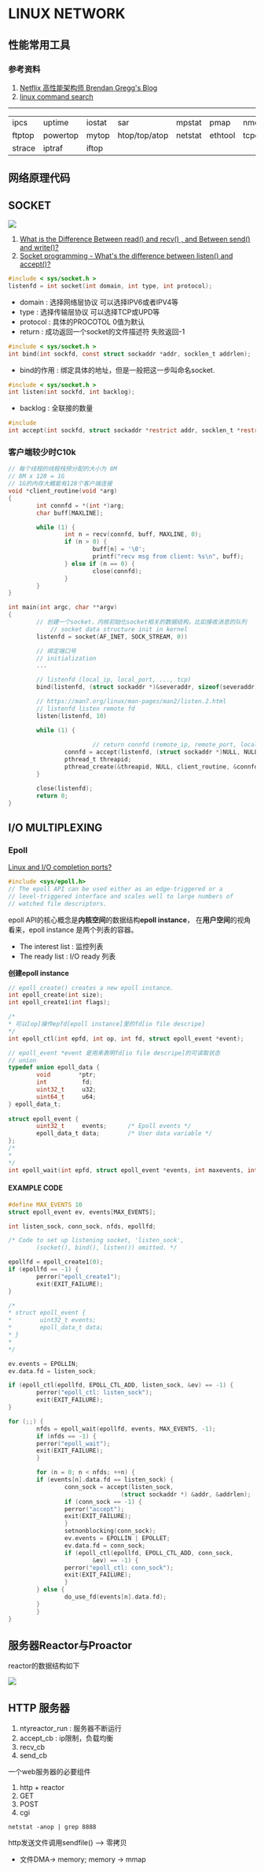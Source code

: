 # LINUX NETWORK

## 性能常用工具

### 参考资料

1. [Netflix 高性能架构师 Brendan Gregg's Blog](https://www.brendangregg.com/)
2. [linux command search](https://wangchujiang.com/linux-command/)

---

|        |          |        |               |         |         |         |         |
| ------ | -------- | ------ | ------------- | ------- | ------- | ------- | ------- |
| ipcs   | uptime   | iostat | sar           | mpstat  | pmap    | nmon    | glances |
| ftptop | powertop | mytop  | htop/top/atop | netstat | ethtool | tcpdump | telnet  |
| strace | iptraf   | iftop  |               |         |         |         |         |

## 网络原理代码

## SOCKET

![](./socket.png)

1. [What is the Difference Between read() and recv() , and Between send() and write()?](https://stackoverflow.com/questions/1790750/what-is-the-difference-between-read-and-recv-and-between-send-and-write)
2. [Socket programming - What's the difference between listen() and accept()?](https://stackoverflow.com/questions/34073871/socket-programming-whats-the-difference-between-listen-and-accept)



```c
#include < sys/socket.h >
listenfd = int socket(int domain, int type, int protocol);
```

- domain : 选择网络层协议 可以选择IPV6或者IPV4等
- type : 选择传输层协议 可以选择TCP或UPD等
- protocol : 具体的PROCOTOL 0值为默认
- return : 成功返回一个socket的文件描述符 失败返回-1

```c
#include < sys/socket.h >
int bind(int sockfd, const struct sockaddr *addr, socklen_t addrlen);
```

- bind的作用 : 绑定具体的地址，但是一般把这一步叫命名socket.

```c
#include < sys/socket.h >
int listen(int sockfd, int backlog);
```

- backlog : 全联接的数量

```c
#include 
int accept(int sockfd, struct sockaddr *restrict addr, socklen_t *restrict addrlen);
```



### 客户端较少时C10k 

```c
// 每个线程的线程栈预分配的大小为 8M
// 8M x 128 = 1G 
// 1G的内存大概能有128个客户端连接
void *client_routine(void *arg)
{
        int connfd = *(int *)arg;
        char buff[MAXLINE];

        while (1) {
                int n = recv(connfd, buff, MAXLINE, 0);
                if (n > 0) {
                        buff[n] = '\0';
                        printf("recv msg from client: %s\n", buff);
                } else if (n == 0) {
                        close(connfd);
                }
        }
}

int main(int argc, char **argv)
{
        // 创建一个socket，内核初始化socket相关的数据结构，比如接收消息的队列
  			// socket data structure init in kernel
        listenfd = socket(AF_INET, SOCK_STREAM, 0))

        // 绑定端口号
        // initialization
        ...

        // listenfd (local_ip, local_port, ..., tcp)
        bind(listenfd, (struct sockaddr *)&severaddr, sizeof(severaddr))

        // https://man7.org/linux/man-pages/man2/listen.2.html
        // listenfd listen remote fd
        listen(listenfd, 10)

        while (1) {
          
         				// return connfd (remote_ip, remote_port, local_ip, local_port)
                connfd = accept(listenfd, (struct sockaddr *)NULL, NULL)
                pthread_t threapid;
                pthread_create(&threapid, NULL, client_routine, &connfd);
        }

        close(listenfd);
        return 0;
}
```





## I/O MULTIPLEXING

### Epoll

[Linux and I/O completion ports?](https://stackoverflow.com/questions/2794535/linux-and-i-o-completion-ports)

```c
#include <sys/epoll.h>
// The epoll API can be used either as an edge-triggered or a
// level-triggered interface and scales well to large numbers of
// watched file descriptors.
```

epoll API的核心概念是**内核空间**的数据结构**epoll instance**，
在**用户空间**的视角看来，epoll instance 是两个列表的容器。

- The interest list : 监控列表
- The ready list : I/O ready 列表

**创建epoll instance**

```c
// epoll_create() creates a new epoll instance.
int epoll_create(int size);
int epoll_create1(int flags);
```

```c
/*
* 可以[op]操作epfd[epoll instance]里的fd[io file descripe]
*/
int epoll_ctl(int epfd, int op, int fd, struct epoll_event *event);
```

```c
// epoll_event *event 是用来表明fd[io file descripe]的可读取状态
// union
typedef union epoll_data {
        void        *ptr;
        int          fd;
        uint32_t     u32;
        uint64_t     u64;
} epoll_data_t;
 
struct epoll_event {
        uint32_t     events;      /* Epoll events */
        epoll_data_t data;        /* User data variable */
};
/*
* 
*/ 
int epoll_wait(int epfd, struct epoll_event *events, int maxevents, int timeout);
```

#### EXAMPLE CODE

```c
#define MAX_EVENTS 10
struct epoll_event ev, events[MAX_EVENTS];

int listen_sock, conn_sock, nfds, epollfd;

/* Code to set up listening socket, 'listen_sock',
        (socket(), bind(), listen()) omitted. */

epollfd = epoll_create1(0);
if (epollfd == -1) {
        perror("epoll_create1");
        exit(EXIT_FAILURE);
}

/*
* struct epoll_event {
*		 uint32_t events;
*		 epoll_data_t data;
* }
*
*/

ev.events = EPOLLIN;
ev.data.fd = listen_sock;

if (epoll_ctl(epollfd, EPOLL_CTL_ADD, listen_sock, &ev) == -1) {
        perror("epoll_ctl: listen_sock");
        exit(EXIT_FAILURE);
}

for (;;) {
        nfds = epoll_wait(epollfd, events, MAX_EVENTS, -1);
        if (nfds == -1) {
        perror("epoll_wait");
        exit(EXIT_FAILURE);
        }

        for (n = 0; n < nfds; ++n) {
        if (events[n].data.fd == listen_sock) {
                conn_sock = accept(listen_sock,
                                (struct sockaddr *) &addr, &addrlen);
                if (conn_sock == -1) {
                perror("accept");
                exit(EXIT_FAILURE);
                }
                setnonblocking(conn_sock);
                ev.events = EPOLLIN | EPOLLET;
                ev.data.fd = conn_sock;
                if (epoll_ctl(epollfd, EPOLL_CTL_ADD, conn_sock,
                        &ev) == -1) {
                perror("epoll_ctl: conn_sock");
                exit(EXIT_FAILURE);
                }
        } else {
                do_use_fd(events[n].data.fd);
        }
        }
}
```

## 服务器Reactor与Proactor



reactor的数据结构如下



![](/Users/w2g/Documents/github/zhigaow.github.io/network/reactor_ds.png)



















## HTTP 服务器

1. ntyreactor_run : 服务器不断运行
2. accept_cb : ip限制，负载均衡
3. recv_cb
4. send_cb 



一个web服务器的必要组件

1. http + reactor
2. GET
3. POST
4. cgi



`netstat -anop | grep 8888` 



http发送文件调用sendfile() --> 零拷贝

- 文件DMA-> memory; memory -> mmap

